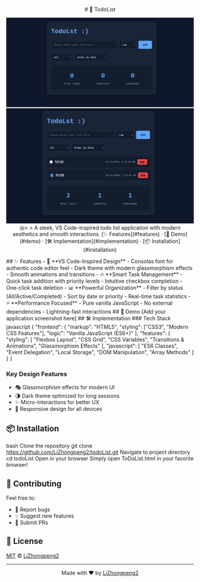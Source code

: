 <div align="center">
# 🚀 TodoList
<p align="center">
<img src="https://raw.githubusercontent.com/LiZhongpeng2/todoList/main/demo.png"/>
<img src="https://raw.githubusercontent.com/LiZhongpeng2/todoList/main/demo01.png"/>
/p>
> A sleek, VS Code-inspired todo list application with modern aesthetics and smooth interactions.
[✨ Features](#features) · [🎯 Demo](#demo) · [🛠️ Implementation](#implementation) · [📦 Installation](#installation)
</div>
## ✨ Features
- 🎨 **VS Code-Inspired Design**
 - Consolas font for authentic code editor feel
 - Dark theme with modern glassmorphism effects
 - Smooth animations and transitions
- 🔥 **Smart Task Management**
 - Quick task addition with priority levels
 - Intuitive checkbox completion
 - One-click task deletion
- 📊 **Powerful Organization**
 - Filter by status (All/Active/Completed)
 - Sort by date or priority
 - Real-time task statistics
- ⚡ **Performance Focused**
 - Pure vanilla JavaScript
 - No external dependencies
 - Lightning-fast interactions
## 🎯 Demo
[Add your application screenshot here]
## 🛠️ Implementation
### Tech Stack
javascript
{
"frontend": {
"markup": "HTML5",
"styling": ["CSS3", "Modern CSS Features"],
"logic": "Vanilla JavaScript (ES6+)"
},
"features": {
"styling": [
"Flexbox Layout",
"CSS Grid",
"CSS Variables",
"Transitions & Animations",
"Glassmorphism Effects"
],
"javascript": [
"ES6 Classes",
"Event Delegation",
"Local Storage",
"DOM Manipulation",
"Array Methods"
]
}
}

### Key Design Features
- 🎭 Glassmorphism effects for modern UI
- 🌗 Dark theme optimized for long sessions
- ✨ Micro-interactions for better UX
- 📱 Responsive design for all devices

## 📦 Installation
bash
Clone the repository
git clone https://github.com/LiZhongpeng2/todoList.git
Navigate to project directory
cd todoList
Open in your browser
Simply open ToDoList.html in your favorite browser!

## 🤝 Contributing

Feel free to:
- 🐛 Report bugs
- 💡 Suggest new features
- 🔧 Submit PRs

## 📜 License

[MIT](LICENSE) © [LiZhongpeng2](https://github.com/LiZhongpeng2)

---

<div align="center">
  Made with ❤️ by <a href="https://github.com/LiZhongpeng2">LiZhongpeng2</a>
</div>
